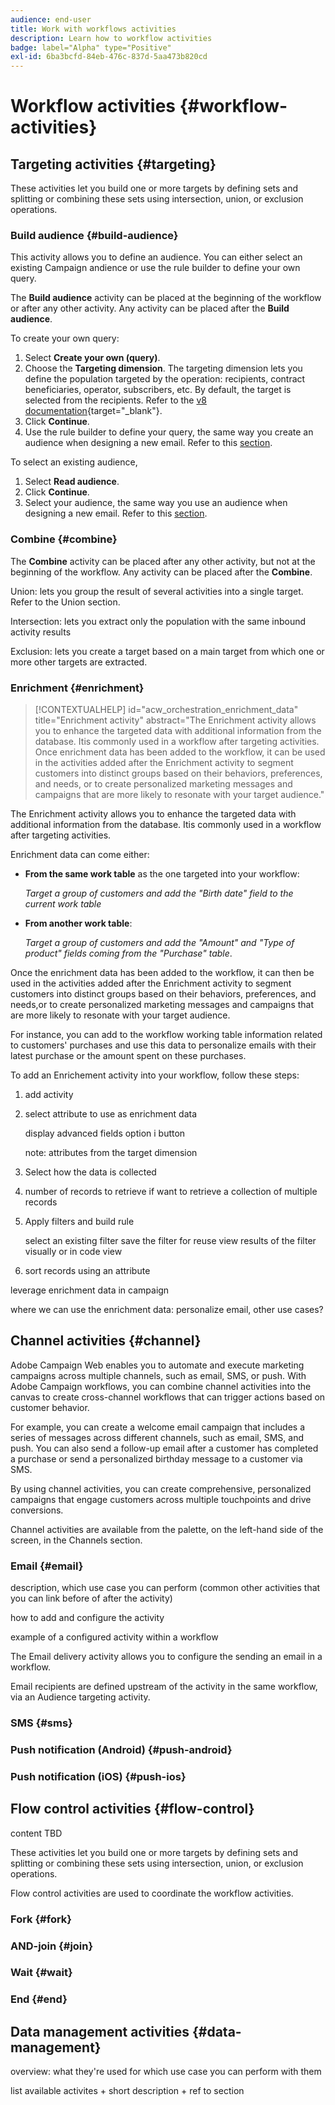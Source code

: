 ```yaml
---
audience: end-user
title: Work with workflows activities
description: Learn how to workflow activities
badge: label="Alpha" type="Positive"
exl-id: 6ba3bcfd-84eb-476c-837d-5aa473b820cd
---
```


# Workflow activities {#workflow-activities}

## Targeting activities {#targeting}

These activities let you build one or more targets by defining sets and splitting or combining these sets using intersection, union, or exclusion operations.

### Build audience {#build-audience}

This activity allows you to define an audience. You can either select an existing Campaign andience or use the rule builder to define your own query. 

The **Build audience** activity can be placed at the beginning of the workflow or after any other activity. Any activity can be placed after the **Build audience**.

To create your own query:

1. Select **Create your own (query)**.
1. Choose the **Targeting dimension**. The targeting dimension lets you define the population targeted by the operation: recipients, contract beneficiaries, operator, subscribers, etc. By default, the target is selected from the recipients. Refer to the [v8 documentation](https://experienceleague.adobe.com/docs/campaign/automation/workflows/introduction/wf-type/targeting-workflows.html#targeting-and-filtering-dimensions){target="_blank"}.
1. Click **Continue**.
1. Use the rule builder to define your query, the same way you create an audience when designing a new email. Refer to this [section](../audience/segment-builder.md).

To select an existing audience,

1. Select **Read audience**.
1. Click **Continue**.
1. Select your audience, the same way you use an audience when designing a new email. Refer to this [section](../audience/add-audience.md).

### Combine {#combine}

The **Combine** activity can be placed after any other activity, but not at the beginning of the workflow. Any activity can be placed after the **Combine**.

Union: lets you group the result of several activities into a single target. Refer to the Union section.

Intersection: lets you extract only the population with the same inbound activity results

Exclusion: lets you create a target based on a main target from which one or more other targets are extracted.

### Enrichment {#enrichment}

>[!CONTEXTUALHELP]
>id="acw_orchestration_enrichment_data"
>title="Enrichment activity"
>abstract="The Enrichment activity allows you to enhance the targeted data with additional information from the database. Itis commonly used in a workflow after targeting activities.<br/>Once enrichment data has been added to the workflow, it can be used in the activities added after the Enrichment activity to segment customers into distinct groups based on their behaviors, preferences, and needs, or to create personalized marketing messages and campaigns that are more likely to resonate with your target audience."

The Enrichment activity allows you to enhance the targeted data with additional information from the database. Itis commonly used in a workflow after targeting activities.

Enrichment data can come either:

* **From the same work table** as the one targeted into your workflow:

    *Target a group of customers and add the "Birth date" field to the current work table*

* **From another work table**:

    *Target a group of customers and add the "Amount" and "Type of product" fields coming from the "Purchase" table*.

Once the enrichment data has been added to the workflow, it can then be used in the activities added after the Enrichment activity to segment customers into distinct groups based on their behaviors, preferences, and needs,or to create personalized marketing messages and campaigns that are more likely to resonate with your target audience.

For instance, you can add to the workflow working table information related to customers' purchases and use this data to personalize emails with their latest purchase or the amount spent on these purchases.

To add an Enrichement activity into your workflow, follow these steps:

1. add activity
1. select attribute to use as enrichment data

    display advanced fields option
    i button

    note: attributes from the target dimension

1. Select how the data is collected
1. number of records to retrieve if want to retrieve a collection of multiple records
1. Apply filters and build rule

    select an existing filter
    save the filter for reuse
    view results of the filter visually or in code view

1. sort records using an attribute

leverage enrichment data in campaign

where we can use the enrichment data: personalize email, other use cases?


## Channel activities {#channel}

Adobe Campaign Web enables you to automate and execute marketing campaigns across multiple channels, such as email, SMS, or push. With Adobe Campaign  workflows, you can combine channel activities into the canvas to create cross-channel workflows that can trigger actions based on customer behavior. 

For example, you can create a welcome email campaign that includes a series of messages across different channels, such as email, SMS, and push. You can also send a follow-up email after a customer has completed a purchase or send a personalized birthday message to a customer via SMS. 

By using channel activities, you can create comprehensive, personalized campaigns that engage customers across multiple touchpoints and drive conversions.

Channel activities are available from the palette, on the left-hand side of the screen, in the Channels section.

### Email {#email}

description, which use case you can perform (common other activities that you can link before of after the activity)

how to add and configure the activity

example of a configured activity within a workflow


The Email delivery activity allows you to configure the sending an email in a workflow. 

<!-- Scheduled emails available?

This can be a single send email and sent just once, or it can be a recurring email.
* Single send emails are standard emails, sent once.
* Recurring emails allow you to send the same email multiple times to different targets over a defined period. You can aggregate the deliveries per period in order to get reports that correspond to your needs.

When linked to a scheduler, you can define recurring emails.-->

Email recipients are defined upstream of the activity in the same workflow, via an Audience targeting activity.

<!--The message preparation is triggered according to the workflow execution parameters. From the message dashboard, you can select whether to request or not a manual confirmation to send the message (required by default). You can start the workflow manually or place a scheduler activity in the workflow to automate execution.-->


### SMS {#sms}

### Push notification (Android) {#push-android}

### Push notification (iOS) {#push-ios}

## Flow control activities {#flow-control}

content TBD

<!--à reformuler-->These activities let you build one or more targets by defining sets and splitting or combining these sets using intersection, union, or exclusion operations.

Flow control activities are used to coordinate the workflow activities.

### Fork {#fork}

### AND-join {#join}


### Wait {#wait}

### End {#end}

## Data management activities {#data-management}

overview: what they're used for
which use case you can perform with them

list available activites + short description + ref to section

